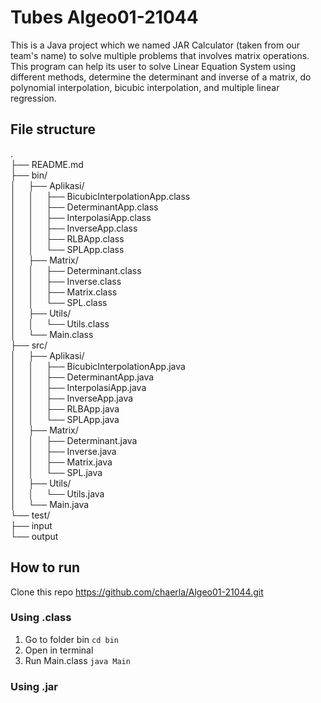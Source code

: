 # Tubes Algeo01-21044

This is a Java project which we named JAR Calculator (taken from our team's name) to solve multiple problems that involves matrix operations. This program can help its user to solve Linear Equation System using different methods, determine the determinant and inverse of a matrix, do polynomial interpolation, bicubic interpolation, and multiple linear regression.

## File structure

. <br>
├── README.md <br>
├── bin/ <br>
│&nbsp; &nbsp; &nbsp;├── Aplikasi/ <br>
│&nbsp; &nbsp; &nbsp;│&nbsp; &nbsp; &nbsp;├── BicubicInterpolationApp.class <br>
│&nbsp; &nbsp; &nbsp;│&nbsp; &nbsp; &nbsp;├── DeterminantApp.class <br>
│&nbsp; &nbsp; &nbsp;│&nbsp; &nbsp; &nbsp;├── InterpolasiApp.class <br>
│&nbsp; &nbsp; &nbsp;│&nbsp; &nbsp; &nbsp;├── InverseApp.class <br>
│&nbsp; &nbsp; &nbsp;│&nbsp; &nbsp; &nbsp;├── RLBApp.class <br>
│&nbsp; &nbsp; &nbsp;│&nbsp; &nbsp; &nbsp;└── SPLApp.class <br>
│&nbsp; &nbsp; &nbsp;├── Matrix/ <br>
│&nbsp; &nbsp; &nbsp;│&nbsp; &nbsp; &nbsp;├── Determinant.class <br>
│&nbsp; &nbsp; &nbsp;│&nbsp; &nbsp; &nbsp;├── Inverse.class <br>
│&nbsp; &nbsp; &nbsp;│&nbsp; &nbsp; &nbsp;├── Matrix.class <br>
│&nbsp; &nbsp; &nbsp;│&nbsp; &nbsp; &nbsp;└── SPL.class <br>
│&nbsp; &nbsp; &nbsp;├── Utils/ <br>
│&nbsp; &nbsp; &nbsp;│&nbsp; &nbsp; &nbsp;└── Utils.class <br>
│&nbsp; &nbsp; &nbsp;└── Main.class <br>
├── src/ <br>
│&nbsp; &nbsp; &nbsp;├── Aplikasi/ <br>
│&nbsp; &nbsp; &nbsp;│&nbsp; &nbsp; &nbsp;├── BicubicInterpolationApp.java <br>
│&nbsp; &nbsp; &nbsp;│&nbsp; &nbsp; &nbsp;├── DeterminantApp.java <br>
│&nbsp; &nbsp; &nbsp;│&nbsp; &nbsp; &nbsp;├── InterpolasiApp.java <br>
│&nbsp; &nbsp; &nbsp;│&nbsp; &nbsp; &nbsp;├── InverseApp.java <br>
│&nbsp; &nbsp; &nbsp;│&nbsp; &nbsp; &nbsp;├── RLBApp.java <br>
│&nbsp; &nbsp; &nbsp;│&nbsp; &nbsp; &nbsp;└── SPLApp.java <br>
│&nbsp; &nbsp; &nbsp;├── Matrix/ <br>
│&nbsp; &nbsp; &nbsp;│&nbsp; &nbsp; &nbsp;├── Determinant.java <br>
│&nbsp; &nbsp; &nbsp;│&nbsp; &nbsp; &nbsp;├── Inverse.java <br>
│&nbsp; &nbsp; &nbsp;│&nbsp; &nbsp; &nbsp;├── Matrix.java <br>
│&nbsp; &nbsp; &nbsp;│&nbsp; &nbsp; &nbsp;└── SPL.java <br>
│&nbsp; &nbsp; &nbsp;├── Utils/ <br>
│&nbsp; &nbsp; &nbsp;│&nbsp; &nbsp; &nbsp;└── Utils.java <br>
│&nbsp; &nbsp; &nbsp;└── Main.java <br>
└── test/ <br>
├── input <br>
└── output <br>

## How to run

Clone this repo https://github.com/chaerla/Algeo01-21044.git

### Using .class

1. Go to folder bin `cd bin`
2. Open in terminal
3. Run Main.class `java Main`

### Using .jar
